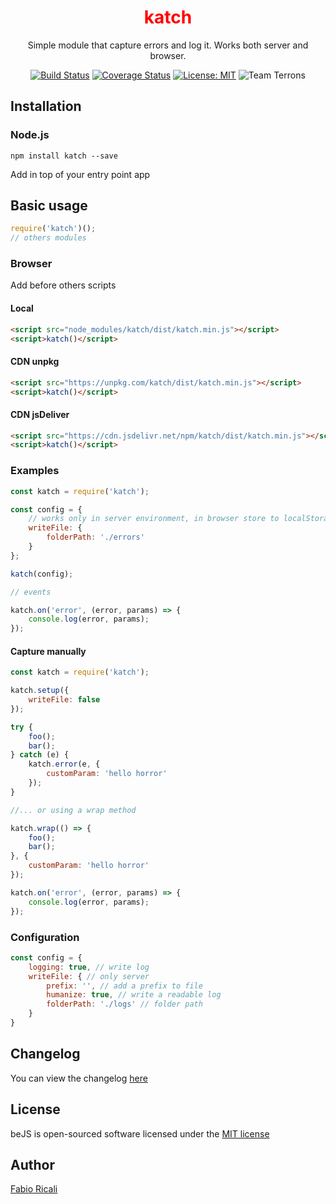 <div align="center">

<h1 style="color: red">katch</h1>

Simple module that capture errors and log it. Works both server and browser.

<a href="https://travis-ci.org/fabioricali/katch" target="_blank"><img src="https://travis-ci.org/fabioricali/katch.svg?branch=master" title="Build Status"/></a>
<a href="https://coveralls.io/github/fabioricali/katch?branch=master" target="_blank"><img src="https://coveralls.io/repos/github/fabioricali/katch/badge.svg?branch=master" title="Coverage Status"/></a>
<a href="https://opensource.org/licenses/MIT" target="_blank"><img src="https://img.shields.io/badge/License-MIT-yellow.svg" title="License: MIT"/></a>
<img src="https://img.shields.io/badge/team-terrons-orange.svg" title="Team Terrons"/>
</div>

## Installation

### Node.js
```
npm install katch --save
```

Add in top of your entry point app

## Basic usage
```javascript
require('katch')();
// others modules
```

### Browser

Add before others scripts

#### Local
```html
<script src="node_modules/katch/dist/katch.min.js"></script>
<script>katch()</script>
```

#### CDN unpkg
```html
<script src="https://unpkg.com/katch/dist/katch.min.js"></script>
<script>katch()</script>
```

#### CDN jsDeliver
```html
<script src="https://cdn.jsdelivr.net/npm/katch/dist/katch.min.js"></script>
<script>katch()</script>
```

### Examples
```javascript
const katch = require('katch');

const config = {
    // works only in server environment, in browser store to localStorage
    writeFile: {
        folderPath: './errors'
    }
};

katch(config);

// events

katch.on('error', (error, params) => {
    console.log(error, params);
});
```

#### Capture manually

```javascript
const katch = require('katch');

katch.setup({
    writeFile: false
});

try {
    foo();
    bar();
} catch (e) {
    katch.error(e, {
        customParam: 'hello horror'
    });
}

//... or using a wrap method

katch.wrap(() => {
    foo();
    bar();
}, {
    customParam: 'hello horror'
});

katch.on('error', (error, params) => {
    console.log(error, params);
});
```

### Configuration
```javascript
const config = {
    logging: true, // write log 
    writeFile: { // only server
        prefix: '', // add a prefix to file
        humanize: true, // write a readable log
        folderPath: './logs' // folder path
    }
}
```

## Changelog
You can view the changelog <a target="_blank" href="https://github.com/fabioricali/katch/blob/master/CHANGELOG.md">here</a>

## License
beJS is open-sourced software licensed under the <a target="_blank" href="http://opensource.org/licenses/MIT">MIT license</a>

## Author
<a target="_blank" href="http://rica.li">Fabio Ricali</a>

